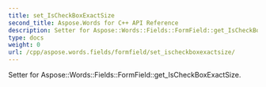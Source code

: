 ```yaml
---
title: set_IsCheckBoxExactSize
second_title: Aspose.Words for C++ API Reference
description: Setter for Aspose::Words::Fields::FormField::get_IsCheckBoxExactSize. 
type: docs
weight: 0
url: /cpp/aspose.words.fields/formfield/set_ischeckboxexactsize/
---
```


Setter for Aspose::Words::Fields::FormField::get_IsCheckBoxExactSize. 

